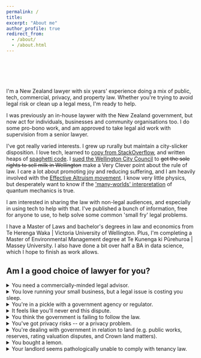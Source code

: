 ```yaml
---
permalink: /
title: 
excerpt: "About me"
author_profile: true
redirect_from: 
  - /about/
  - /about.html
---
```


  <style>
      .type {
  display:inline-block;
}
.type > span {
  display:grid;
  overflow: hidden;
  height:1.2em;
}
.type span span {
  width:0%;
  max-width:max-content;
  overflow: hidden;
  height:inherit;
  word-break:break-all;
  animation:
    c 2s infinite steps(1),  
    t 8s linear infinite alternate,
    m 48s steps(3) infinite;
}
.type span span:before {
  content:" ";
  display:inline-block;
}
@keyframes t{
  90%,100% {width:100%}
}
@keyframes c{
  0%,100%{box-shadow:5px 0 0 #0000}
  50%    {box-shadow:5px 0 0 #fff  }
}
@keyframes m{
  100% {transform:translateY(-300%)}
}

    </style>
<h1>
  <span style="line-height: 1.4;"> </span><span class="type">
  <span>
    <span>It's OK to 💧 over spilt 🥛.</span>
    <span>But it's even better to prevent 🥛 getting spilt.</span>
    <span>Whether your 🥛 is spilt or not, we can help. </span>
  </span>
</span>
</h1>


I'm a New Zealand lawyer with six years' experience doing a mix of public, tech, commercial, privacy, and property law. Whether you're trying to avoid legal risk or clean up a legal mess, I'm ready to help.

I was previously an in-house laywer with the New Zealand government, but now act for individuals, businesses and community organisations too. I do some pro-bono work, and am approved to take legal aid work with supervision from a senior lawyer.

I've got really varied interests. I grew up rurally but maintain a city-slicker disposition. I love tech, learned to [copy from StackOverflow](https://stackoverflow.blog/2021/03/31/the-key-copy-paste/), and written heaps of [spaghetti code](https://en.wikipedia.org/wiki/Spaghetti_code). I [sued the Wellington City Council](https://www.stuff.co.nz/national/crime/125163476/lawyer-appeals-102yearold-law-about-wellingtons-milk-supply) to ~~get the sole rights to sell milk in Wellington~~ make a Very Clever point about the rule of law.  I care a lot about promoting joy and reducing suffering, and I am heavily involved with the [Effective Altruism movement](https://effectivealtruism.nz/). I know very little physics, but desperately want to know if the ['many-worlds' interpretation](https://plato.stanford.edu/entries/qm-manyworlds/) of quantum mechanics is true.

I am interested in sharing the law with non-legal audiences, and especially in using tech to help with that. I've published a bunch of information, free for anyone to use, to help solve some common 'small fry' legal problems.

I have a Master of Laws and bachelor's degrees in law and economics from Te Herenga Waka \| Victoria University of Wellington. Plus, I'm completing a Master of Environmental Management degree at Te Kunenga ki Pūrehuroa \| Massey University. I also have done a bit over half a BA in data science, which I hope to finish as work allows.


## Am I a good choice of lawyer for you?


<details><summary>You need a commercially-minded legal advisor.</summary>
<p>

I'm not a commercial lawyer at a top-tier law firm. I'm not the right choice to close your M&A deal or help you wet lease an A380. This much is obvious.
  
On the other hand, I am a pretty capable contracts lawyer. I regularly draft, negotiate, and review the sorts of commercial agreements that a typical business might want day-to-day legal advice on.
  
* data-sharing agreements;
* non-disclosure agreements;
* IT services contracts (from one-off engagements to multimillion-dollar Master Services Agreements with handfuls of statements of work);
* leases and licences;
* consulting agreements.
  
I've got particular experience with government procurement processes - and can help suppliers  the Government Procurmeent Rules and the Government Model Contract.
  
I'm enthusiastic about better contract drafting; as much as I love a good "whereas" or "hereinbefore", I'm committed to using tools like [Ken Adams' Manual of Style for Contract Drafting](https://www.adamsdrafting.com/writing/mscd/) to deliver you (and your suppliers and customers) contracts that you can understand and rely on.
  
Testimonial: *[insert]*

</p>
</details>

<details><summary>You love running your small business, but a legal issue is costing you sleep.</summary>
<p>

I understand how hard you work. My mum has been running small businesses since before I was born, and she never stops going. You don't have that many legal problems - but when you do, the disruption to your business is a real problem. 
  
I'll ask you what kind of advice you need to solve your problem. If you want a traditional in-depth opinion to understand a whole area of legal risk, you've got it. But if you're looking for easy to digest advice that identifies a clear path forward, then it's my job to give you that.
  
I'm a phone call or email away for one-off questions, but can also provide more regular - and affordable - input to help you proactively spot risks before you run into trouble.
  
Testimonial: *[insert]*

</p>
</details>

<details><summary>You're in a pickle with a government agency or regulator.</summary>
<p>

With six years' experience working with and for regulators, I understand the theory - and practical reality - of regulation.
  
Whether you're trying to get an elusive approval or facing enforcement action, I'll help you see how far up the 'Regulatory Pyramid' you might be and, if at all possible, help you to shift further towards the bottom.
  
Testimonial: *[insert]*

</p>
</details>

<details><summary>It feels like you'll never end this dispute.</summary>
<p>

Court is no fun at all. And even if the dispute is eventually resolved short of Court, the time and emotional energy that goes into even a simple dispute can leave even the most resilient of us pretty drained.
  
If it comes to it, I can argue your corner in Court. But first, I'll help you identify any options to find a compromise that all sides can agree on, but which still meets your bottom lines.
  
Testimonial: *[insert]*

</p>
</details>

<details><summary>You think the government is failing to follow the law.</summary>
<p>

The law applies to everybody, and especially to the government. In my six years' working for the New Zealand government, I helped keep decision-makers on the straight and narrow.
  
Putting the [structural problems of the public service](https://thespinoff.co.nz/politics/01-07-2019/crocodile-in-the-river-how-public-servants-avoid-being-eaten-by-the-oia) aside, almost all of the people I worked with in central government were motivated to do the right thing. I can help you ask the right questions and engage in a way that taps into that motivation, rather than in a way that erodes officials' goodwill.
  
Naturally, there is a non-trivial risk that the soft and constructive approach fails. Having engaged in good faith, you'll be much better placed to challenge the government decision in Court - either with my help, or with an expert barrister taking over.
  
*Note: I sometimes do legal work for public sector organisations. It's more likely than not that I will be able to act for you - but as part of the initial consultation I'll check whether there are any conflicts of interest that may prevent this.*

</p>
</details>
 

<details><summary>You've got privacy risks -- or a privacy problem.</summary>
<p>

I know the Privacy Act 2020 (NZ) inside out, and have a pretty good grasp of the EU's GDPR.
  
I've:
  
  * drafted the privacy strategy and Privacy Policy for a significant government agency, so I can help you go to the *n<sup>th</sup>* degree if that's where your risk tolerance lies. 
  * got experience identifying practical solutions that focus on mitigating the big, scary sources of privacy risk - letting you sleep easier without compromising your organisation's ability to get the job done.
  * drafted and reviewed privacy impact assessments;
  * calmly guided the response to privacy breaches; and
  * delivered training to staff in privacy-sensitive roles.
  
For organisations who would benefit from regular privacy support, I offer an affordable 'Virtual Privacy Officer' service.
  
Testimonial: *insert here*

</p>
</details>

<details><summary>You're dealing with government in relation to land (e.g. public works, reserves, rating valuation disputes, and Crown land matters).</summary>
<p>

I have a strong knowledge of the legal framework within which government agencies acquire, administer, and dispose of land.
  
I also have a strong understanding of the law relating to local government rating valuations, and can represent clients in the Land Valuation Tribunal. During the March-May 2020 COVID-19 lockdown in Aotearoa, I was heavily involved in (and helped draft) a [temporary amendment to the Rating Valuations Act 1998](https://www.legislation.govt.nz/act/public/2020/0013/latest/LMS343872.html).
  
</p>
</details>

<details><summary>You bought a lemon.</summary>
<p>

I'm uniquely enthusiastic about consumer law. If the thing you bought is reasonably expensive and fails to live up to the consumer guarantees, it might be worth engaging a lawyer to help you get the best result possible.
  
If it comes to it, I can help you prepare a high quality application to the Disputes Tribunal or Motor Vehicle Disputes Tribunal. Lawyers cannot represent clients in the Tribunal, but I can help you improve your chances of a successful outcome.
  
If the thing you bought is not very expensive at all, you might like to:
  * use the templates and guidance on the self-help section of my website;
  * ask about having your consumer issue featured on my podcast - I'll provide assistance free of charge, provided that you'll let me discuss it on the show (without identifying you).
  
</p>
</details>


<details><summary>Your landlord seems pathologically unable to comply with tenancy law.</summary>
<p>

I'm very eager to help renters stick up for their rights under tenancy law. I've got good experience in this area, having represented a public sector housing provider in complex Tenancy Tribunal matters, and on appeal in the District Court. I currently provide pro-bono advice to [Renters United!](https://www.rentersunited.org.nz/), a Wellington advocacy group that organises renters and campaigns to make renting better for everyone. ((drafting note: need to approach Renters United before this goes live))
  
I encourage people to look at the templates and guidance on the self-help section of my website in the first instance.
  
However, if your sense is that some support from a lawyer could turn the tide, I will take note of all of the issues you mention - even if your landlord hasn't - and then help you identify your legal rights (and responsibilities, and risks). I can help you draft a 14-day notice to remedy that covers all of the issues, and help you liaise with your landlord.
  
If your case is very complex, we can consider applying for permission for me to represent you in the Tribunal - lawyers cannot appear as a general rule, but I have successfully obtained permission in the past.
  
</p>
</details>
